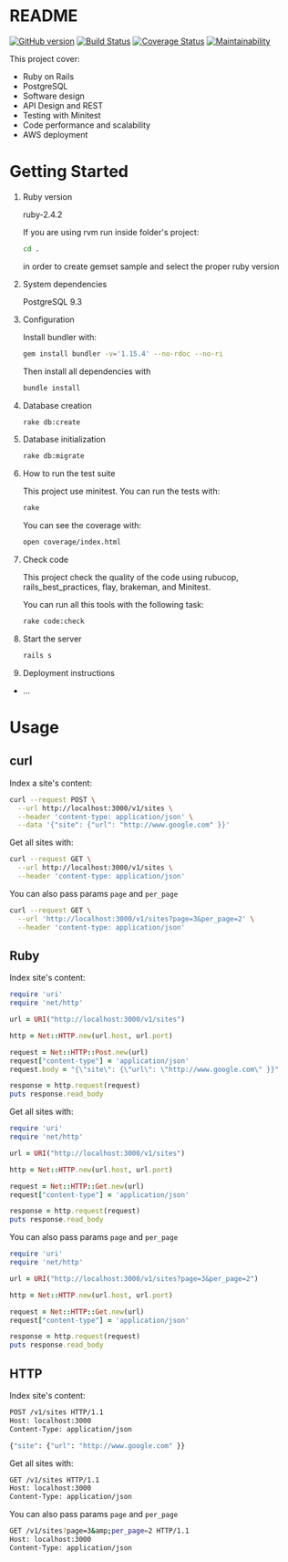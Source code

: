 # README

[![GitHub version](https://badge.fury.io/gh/EmanuelCadems%2Fsample.svg)](https://badge.fury.io/gh/EmanuelCadems%2Fsample)
[![Build Status](https://travis-ci.org/EmanuelCadems/sample.svg?branch=master)](https://travis-ci.org/EmanuelCadems/sample)
[![Coverage Status](https://coveralls.io/repos/github/EmanuelCadems/sample/badge.svg?branch=master)](https://coveralls.io/github/EmanuelCadems/sample?branch=master)
[![Maintainability](https://api.codeclimate.com/v1/badges/276eaac5fad97a79e3e4/maintainability)](https://codeclimate.com/github/EmanuelCadems/sample/maintainability)

This project cover:

  * Ruby on Rails
  * PostgreSQL
  * Software design
  * API Design and REST
  * Testing with Minitest
  * Code performance and scalability
  * AWS deployment

# Getting Started

1. Ruby version

    ruby-2.4.2

    If you are using rvm run inside folder's project:

    ```bash
    cd .
    ```
    in order to create gemset sample and select the proper ruby version

2. System dependencies

    PostgreSQL 9.3

3. Configuration

    Install bundler with:


    ```bash
    gem install bundler -v='1.15.4' --no-rdoc --no-ri
    ```

    Then install all dependencies with

    ```bash
    bundle install
    ```

4. Database creation

    ```bash
    rake db:create
    ```

5. Database initialization

    ```bash
    rake db:migrate
    ```

6. How to run the test suite

    This project use minitest. You can run the tests with:

    ```bash
    rake
    ```

    You can see the coverage with:

    ```bash
    open coverage/index.html
    ```

7. Check code

    This project check the quality of the code using rubucop, rails_best_practices,
    flay, brakeman, and Minitest.

    You can run all this tools with the following task:

    ```bash
    rake code:check
    ```

8. Start the server

    ```bash
    rails s
    ```

9. Deployment instructions
* ...

# Usage

## curl

Index a site's content:

```bash
curl --request POST \
  --url http://localhost:3000/v1/sites \
  --header 'content-type: application/json' \
  --data '{"site": {"url": "http://www.google.com" }}'
```


Get all sites with:

```bash
curl --request GET \
  --url http://localhost:3000/v1/sites \
  --header 'content-type: application/json'
```

You can also pass params `page` and `per_page`


```bash
curl --request GET \
  --url 'http://localhost:3000/v1/sites?page=3&per_page=2' \
  --header 'content-type: application/json'
```

## Ruby

Index site's content:

```ruby
require 'uri'
require 'net/http'

url = URI("http://localhost:3000/v1/sites")

http = Net::HTTP.new(url.host, url.port)

request = Net::HTTP::Post.new(url)
request["content-type"] = 'application/json'
request.body = "{\"site\": {\"url\": \"http://www.google.com\" }}"

response = http.request(request)
puts response.read_body
```


Get all sites with:

```ruby
require 'uri'
require 'net/http'

url = URI("http://localhost:3000/v1/sites")

http = Net::HTTP.new(url.host, url.port)

request = Net::HTTP::Get.new(url)
request["content-type"] = 'application/json'

response = http.request(request)
puts response.read_body
```

You can also pass params `page` and `per_page`

```ruby
require 'uri'
require 'net/http'

url = URI("http://localhost:3000/v1/sites?page=3&per_page=2")

http = Net::HTTP.new(url.host, url.port)

request = Net::HTTP::Get.new(url)
request["content-type"] = 'application/json'

response = http.request(request)
puts response.read_body
```

## HTTP

Index site's content:

```bash
POST /v1/sites HTTP/1.1
Host: localhost:3000
Content-Type: application/json

{"site": {"url": "http://www.google.com" }}
```

Get all sites with:

```bash
GET /v1/sites HTTP/1.1
Host: localhost:3000
Content-Type: application/json
```

You can also pass params `page` and `per_page`

```bash
GET /v1/sites?page=3&amp;per_page=2 HTTP/1.1
Host: localhost:3000
Content-Type: application/json
```
